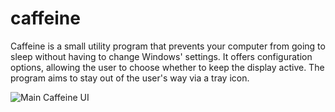 # caffeine

Caffeine is a small utility program that prevents your computer from going to sleep without having to change Windows' settings. It offers configuration options, allowing the user to choose whether to keep the display active. The program aims to stay out of the user's way via a tray icon.

![Main Caffeine UI](https://raw.githubusercontent.com/kyleleong/caffeine/master/assets/caffeine.png "Main Caffeine UI")
